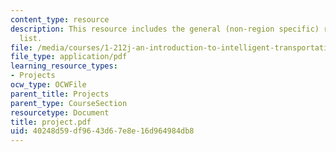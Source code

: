 ```yaml
---
content_type: resource
description: This resource includes the general (non-region specific) reading resource
  list.
file: /media/courses/1-212j-an-introduction-to-intelligent-transportation-systems-spring-2005/40248d59df9643d67e8e16d964984db8_project.pdf
file_type: application/pdf
learning_resource_types:
- Projects
ocw_type: OCWFile
parent_title: Projects
parent_type: CourseSection
resourcetype: Document
title: project.pdf
uid: 40248d59-df96-43d6-7e8e-16d964984db8
---
```

